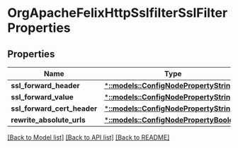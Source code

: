 # OrgApacheFelixHttpSslfilterSslFilterProperties

## Properties
Name | Type | Description | Notes
------------ | ------------- | ------------- | -------------
**ssl_forward_header** | [***::models::ConfigNodePropertyString**](configNodePropertyString.md) |  | [optional] 
**ssl_forward_value** | [***::models::ConfigNodePropertyString**](configNodePropertyString.md) |  | [optional] 
**ssl_forward_cert_header** | [***::models::ConfigNodePropertyString**](configNodePropertyString.md) |  | [optional] 
**rewrite_absolute_urls** | [***::models::ConfigNodePropertyBoolean**](configNodePropertyBoolean.md) |  | [optional] 

[[Back to Model list]](../README.md#documentation-for-models) [[Back to API list]](../README.md#documentation-for-api-endpoints) [[Back to README]](../README.md)


